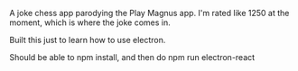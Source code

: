 A joke chess app parodying the Play Magnus app. I'm rated like 1250 at the moment, which is where the joke comes in. 

Built this just to learn how to use electron. 

Should be able to npm install, and then do npm run electron-react